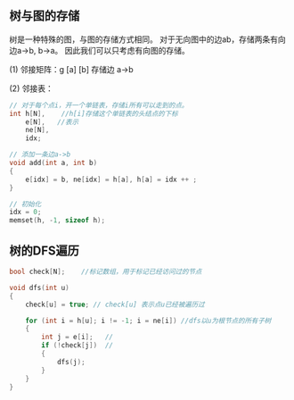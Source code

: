 ## 树与图的存储

树是一种特殊的图，与图的存储方式相同。
对于无向图中的边ab，存储两条有向边a->b, b->a。
因此我们可以只考虑有向图的存储。

(1) 邻接矩阵：g [a] [b] 存储边 a->b

(2) 邻接表：

```C++
// 对于每个点i，开一个单链表，存储i所有可以走到的点。
int h[N],  	 //h[i]存储这个单链表的头结点的下标
	e[N],	//表示
	ne[N],
	idx;

// 添加一条边a->b
void add(int a, int b)
{
    e[idx] = b, ne[idx] = h[a], h[a] = idx ++ ;
}

// 初始化
idx = 0;
memset(h, -1, sizeof h);
```



## 树的DFS遍历

```C++
bool check[N];    //标记数组，用于标记已经访问过的节点

void dfs(int u)
{
    check[u] = true; // check[u] 表示点u已经被遍历过

    for (int i = h[u]; i != -1; i = ne[i]) //dfs以u为根节点的所有子树
    {
        int j = e[i];	//
        if (!check[j])  //
        {
            dfs(j);
        }
    }
}
```

